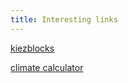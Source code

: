 ```yaml
---
title: Interesting links
---
```


[kiezblocks](www.kiezblocks.de)

[climate calculator](https://en-roads.climateinteractive.org/scenario.html)
